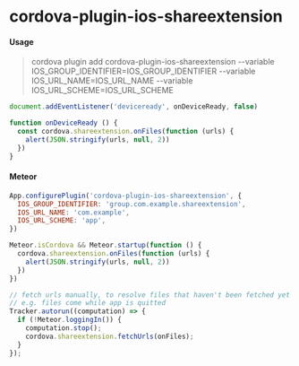 # cordova-plugin-ios-shareextension

#### Usage

> cordova plugin add cordova-plugin-ios-shareextension --variable IOS_GROUP_IDENTIFIER=IOS_GROUP_IDENTIFIER --variable IOS_URL_NAME=IOS_URL_NAME --variable IOS_URL_SCHEME=IOS_URL_SCHEME

```js
document.addEventListener('deviceready', onDeviceReady, false)

function onDeviceReady () {
  const cordova.shareextension.onFiles(function (urls) {
    alert(JSON.stringify(urls, null, 2))
  })
}
```

#### Meteor

```js
App.configurePlugin('cordova-plugin-ios-shareextension', {
  IOS_GROUP_IDENTIFIER: 'group.com.example.shareextension',
  IOS_URL_NAME: 'com.example',
  IOS_URL_SCHEME: 'app',
})
```

```js
Meteor.isCordova && Meteor.startup(function () {
  cordova.shareextension.onFiles(function (urls) {
    alert(JSON.stringify(urls, null, 2))
  })
})

// fetch urls manually, to resolve files that haven't been fetched yet
// e.g. files come while app is quitted
Tracker.autorun((computation) => {
  if (!Meteor.loggingIn()) {
    computation.stop();
    cordova.shareextension.fetchUrls(onFiles);
  }
});
```
